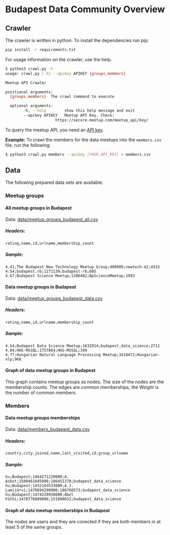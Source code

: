 # Budapest Data Community Overview

## Crawler
The crawler is written in python. To install the dependencies run pip:
```bash
pip install -r requirements.txt
```
For usage information on the crawler, use the help.
```bash
$ python3 crawl.py -h
usage: crawl.py [-h] --apikey APIKEY {groups,members}

Meetup API Crawler

positional arguments:
  {groups,members}  The crawl command to execute

  optional arguments:
        -h, --help        show this help message and exit
        --apikey APIKEY   Meetup API Key. Check:
                      https://secure.meetup.com/meetup_api/key/
```
To query the meetup API, you need an [API key](https://secure.meetup.com/meetup_api/key/).


**Example:** To crawl the members for the data meetups into the `members.csv` file, run the following:
```bash
$ python3 crawl.py members --apikey [YOUR_API_KEY] > members.csv
```

## Data
The following prepared data sets are available:
### Meetup groups
#### All meetup groups in Budapest
Data: [data/meetup_groups_budapest_all.csv](data/meetup_groups_budapest_all.csv)
##### Headers:
`rating,name,id,urlname,membership_count`
##### Sample:
```csv
4.41;The Budapest New Technology Meetup Group;408089;newtech-42;4315
4.54;budapest.rb;1271139;budapest-rb;605
4.67;Budapest Science Meetup;1286482;BpScienceMeetup;1993
```
#### Data meetup groups in Budapest
Data: [data/meetup_groups_budapest_data.csv](data/meetup_groups_budapest_data.csv)
##### Headers:
`rating,name,id,urlname,membership_count`
##### Sample:
```csv
4.54;Budapest Data Science Meetup;1632914;budapest_data_science;2711
4.89;HUG-MSSQL;1757864;HUG-MSSQL;399
4.77;Hungarian Natural Language Processing Meetup;3418472;Hungarian-nlp;968
```
#### Graph of data meetup groups in Budapest
This graph contains meetup groups as nodes. The size of the nodes are the membership counts.
The edges are common memberships, the *Weight* is the number of common members.
### Members
#### Data meetup groups memberships
Data: [data/members_budapest_data.csv](data/members_budapest_data.csv)
##### Headers:
`country,city,joined,name,last_visited,id,group_urlname`
##### Sample:
```csv
hu;Budapest;1464271220000;A. Asbot;1500461845000;186451270;budapest_data_science
hu;Budapest;1432103533000;A.J. Lumijärvi;1478694290000;186768573;budapest_data_science
hu;Budapest;1474229938000;Ábel Fóthi;1478776809000;151890652;budapest_data_science
```
#### Graph of data meetup memberships in Budapest
The nodes are users and they are conected if they are both members in at least 5 of the same groups.

